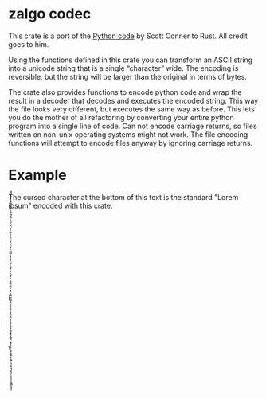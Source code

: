 # zalgo codec

This crate is a port of the [Python code](https://github.com/DaCoolOne/DumbIdeas/tree/main/reddit_ph_compressor) by Scott Conner to Rust. All credit goes to him.

Using the functions defined in this crate you can transform an ASCII string into a unicode string that is a single “character” wide. The encoding is reversible, but the string will be larger than the original in terms of bytes.

The crate also provides functions to encode python code and wrap the result in a decoder that decodes and executes 
the encoded string. This way the file looks very different, but executes the same way as before.
This lets you do the mother of all refactoring by converting your entire python program into a single line of code. 
Can not encode carriage returns, so files written on non-unix operating systems might not work. The file encoding functions will attempt to encode files anyway by ignoring carriage returns.  

# Example
The cursed character at the bottom of this text is the standard "Lorem ipsum" encoded with this crate.

\
\
\
\
\
\
\
\
\
E̬͏͍͉͓͕͍͒̀͐̀̈́ͅ͏͌͏͓͉͔͍͔͒̀̀́̌̀̓ͅ͏͎͓͔͔͕͉͉͓͉͎͇͉͔͓̓͒̀́̈́͐̓̀͌̌̀̈́̀̈́ͅͅͅͅ͏͉͕͓͍̀ͅ͏͔͍̈́̀͐ͅ͏͉͎͉͉͕͎͔͕͔͒̀̓̈́̈́̀̀͌́͂͏͔͒̀̀̈́ͅͅ͏͌͏͍͇͎͉͒̀́́̀́͌ͅ
\
\
\
\
\
\
\